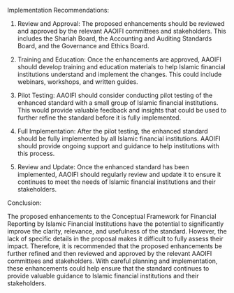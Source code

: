 Implementation Recommendations:

1. Review and Approval: The proposed enhancements should be reviewed and approved by the relevant AAOIFI committees and stakeholders. This includes the Shariah Board, the Accounting and Auditing Standards Board, and the Governance and Ethics Board.

2. Training and Education: Once the enhancements are approved, AAOIFI should develop training and education materials to help Islamic financial institutions understand and implement the changes. This could include webinars, workshops, and written guides.

3. Pilot Testing: AAOIFI should consider conducting pilot testing of the enhanced standard with a small group of Islamic financial institutions. This would provide valuable feedback and insights that could be used to further refine the standard before it is fully implemented.

4. Full Implementation: After the pilot testing, the enhanced standard should be fully implemented by all Islamic financial institutions. AAOIFI should provide ongoing support and guidance to help institutions with this process.

5. Review and Update: Once the enhanced standard has been implemented, AAOIFI should regularly review and update it to ensure it continues to meet the needs of Islamic financial institutions and their stakeholders.

Conclusion:

The proposed enhancements to the Conceptual Framework for Financial Reporting by Islamic Financial Institutions have the potential to significantly improve the clarity, relevance, and usefulness of the standard. However, the lack of specific details in the proposal makes it difficult to fully assess their impact. Therefore, it is recommended that the proposed enhancements be further refined and then reviewed and approved by the relevant AAOIFI committees and stakeholders. With careful planning and implementation, these enhancements could help ensure that the standard continues to provide valuable guidance to Islamic financial institutions and their stakeholders.
